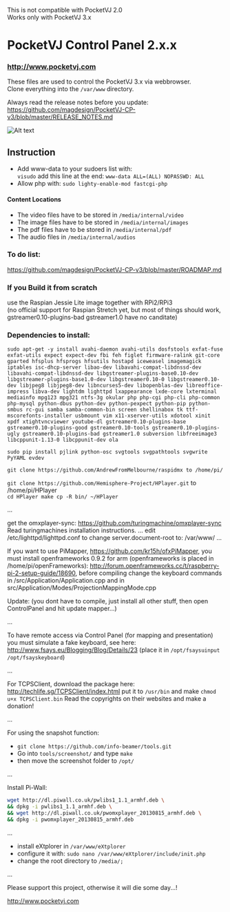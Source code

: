 This is not compatible with PocketVJ 2.0 \
Works only with PocketVJ 3.x

# PocketVJ Control Panel 2.x.x

### http://www.pocketvj.com

These files are used to control the PocketVJ 3.x via webbrowser. \
Clone everything into the `/var/www` directory.

Always read the release notes before you update: https://github.com/magdesign/PocketVJ-CP-v3/blob/master/RELEASE_NOTES.md

![Alt text](https://github.com/magdesign/PocketVJ-CP-v3/blob/master/05_mapper.png?raw=true "Optional Title")

## Instruction

- Add www-data to your sudoers list with:\
   `visudo` add this line at the end: `www-data ALL=(ALL) NOPASSWD: ALL`
- Allow php with: `sudo lighty-enable-mod fastcgi-php`

#### Content Locations
- The video files have to be stored in `/media/internal/video`
- The image files have to be stored in `/media/internal/images`
- The pdf files have to be stored in `/media/internal/pdf`
- The audio files in `/media/internal/audios`

### To do list:
https://github.com/magdesign/PocketVJ-CP-v3/blob/master/ROADMAP.md

### If you Build it from scratch
use the Raspian Jessie Lite image together with RPi2/RPi3<br />
(no official support for Raspian Stretch yet, but most of things should work, gstreamer0.10-plugins-bad gstreamer1.0 have no canditate)

### Dependencies to install:


`sudo apt-get -y install avahi-daemon avahi-utils dosfstools exfat-fuse exfat-utils expect expect-dev fbi feh figlet firmware-ralink git-core gparted hfsplus hfsprogs hfsutils hostapd iceweasel imagemagick iptables isc-dhcp-server libao-dev libavahi-compat-libdnssd-dev libavahi-compat-libdnssd-dev libgstreamer-plugins-base0.10-dev libgstreamer-plugins-base1.0-dev libgstreamer0.10-0 libgstreamer0.10-dev libjpeg8 libjpeg8-dev libncurses5-dev libopenblas-dev libreoffice-impress libva-dev lightdm lighttpd lxappearance lxde-core lxterminal mediainfo mpg123 mpg321 ntfs-3g okular php php-cgi php-cli php-common php-mysql python-dbus python-dev python-pexpect python-pip python-smbus rc-gui samba samba-common-bin screen shellinabox tk ttf-mscorefonts-installer usbmount vim x11-xserver-utils xdotool xinit xpdf xtightvncviewer youtube-dl gstreamer0.10-plugins-base gstreamer0.10-plugins-good gstreamer0.10-tools gstreamer0.10-plugins-ugly gstreamer0.10-plugins-bad gstreamer1.0 subversion libfreeimage3 libcppunit-1.13-0 libcppunit-dev ola`


`
sudo pip install pjlink python-osc svgtools svgpathtools svgwrite PyYAML evdev
`
<br />

`
git clone https://github.com/AndrewFromMelbourne/raspidmx to /home/pi/
`

`git clone https://github.com/Hemisphere-Project/HPlayer.git` to /home/pi/HPlayer<br />
`cd HPlayer
make
cp -R bin/ ~/HPlayer`

...

get the omxplayer-sync:
https://github.com/turingmachine/omxplayer-sync
Read turingmachines installation instructions.
...
 edit /etc/lighttpd/lighttpd.conf to change server.document-root to: /var/www/
...

If you want to use PiMapper, https://github.com/kr15h/ofxPiMapper, you must install openframeworks 0.9.2 for arm (openframeworks is placed in /home/pi/openFrameworks): http://forum.openframeworks.cc/t/raspberry-pi-2-setup-guide/18690, before compiling change the keyboard commands in /src/Application/Application.cpp and in src/Application/Modes/ProjectionMappingMode.cpp

Update: (you dont have to compile, just install all other stuff, then open ControlPanel and hit update mapper...)

...

To have remote access via Control Panel (for mapping and presentation) you must simulate a fake keyboard, see here:
http://www.fsays.eu/Blogging/Blog/Details/23
(place it in `/opt/fsaysuinput` `/opt/fsayskeyboard`)

...


For TCPSClient, download the package here: http://techlife.sg/TCPSClient/index.html
put it to `/usr/bin` and make `chmod u+x TCPSClient.bin`
Read the copyrights on their websites and make a donation!


...


For using the snapshot function:
- `git clone https://github.com/info-beamer/tools.git`
- Go into `tools/screenshot/` and type `make`
- then move the screenshot folder to `/opt/`


...


Install Pi-Wall:

```bash
wget http://dl.piwall.co.uk/pwlibs1_1.1_armhf.deb \
&& dpkg -i pwlibs1_1.1_armhf.deb \
&& wget http://dl.piwall.co.uk/pwomxplayer_20130815_armhf.deb \
&& dpkg -i pwomxplayer_20130815_armhf.deb
```

...

- install eXtplorer in `/var/www/eXtplorer`
- configure it with: `sudo nano /var/www/eXtplorer/include/init.php`
- change the root directory to `/media/;`

...

Please support this project, otherwise it will die some day...!

http://www.pocketvj.com
